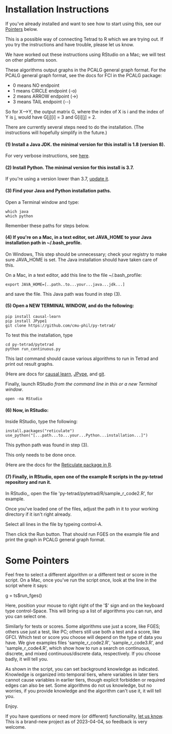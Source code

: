 # Installation Instructions

If you've already installed and want to see how to start using this, see our [Pointers](https://github.com/cmu-phil/py-tetrad/blob/main/pytetrad/R/README.md#some-pointers) below.

This is a possible way of connecting Tetrad to R which we are trying out. If you try the instructions and have trouble, please let us know. 

We have worked out these instructions using RStudio on a Mac; we will test on other platforms soon.

These algorithms output graphs in the PCALG general graph format. For the PCALG general graph format, see the docs for FCI in the PCALG package:

* 0 means NO endpoint
* 1 means CIRCLE endpoint (-o)
* 2 means ARROW endpoint (->)
* 3 means TAIL endpoint (--)

So for X-->Y, the output matrix G, where the index of X is i and the index of Y is j, would have G[j][i] = 3 and G[i][j] = 2.

There are currently several steps need to do the installation. (The instructions will hopefully simplify in the future.)

#### (1) Install a Java JDK. the minimal version for this install is 1.8 (version 8).

For very verbose instructions, see [here](https://github.com/cmu-phil/tetrad/wiki/Setting-up-Java-for-Tetrad).

#### (2) Install Python. The minimal version for this install is 3.7.

If you're using a version lower than 3.7, [update it](https://www.pythoncentral.io/how-to-update-python/). 

#### (3) Find your Java and Python installation paths.

Open a Terminal window and type:
```
which java
which python
```
Remember these paths for steps below.

#### (4) If you're on a Mac, in a text editor, set JAVA_HOME to your Java installation path in ~/.bash_profile.

On Windows, This step should be unnecessary; check your registry to make sure JAVA_HOME is set. The Java installation should have taken care of this.

On a Mac, in a text editor, add this line to the file ~/.bash_profile:
```
export JAVA_HOME=[..path..to...your...java...jdk...]
```
and save the file. This Java path was found in step (3).

#### (5) Open a NEW TERMINAL WINDOW, and do the following:
```
pip install causal-learn
pip install JPype1  
git clone https://github.com/cmu-phil/py-tetrad/
```
To test this the installation, type
```
cd py-tetrad/pytetrad
python run_continuous.py
```
This last command should cause various algorithms to run in Tetrad and print out result graphs.

(Here are docs for [causal learn](https://causal-learn.readthedocs.io/en/latest/), [JPype](https://jpype.readthedocs.io/en/latest/index.html), and [git](https://git-scm.com/doc).

Finally, launch RStudio _from the command line in this or a new Terminal window_.
```
open -na RStudio
```
#### (6) Now, in RStudio:

Inside RStudio, type the following:
```
install.packages("reticulate")
use_python("[...path...to...your...Python...installation...]")
```
This python path was found in step (3).

This only needs to be done once. 

(Here are the docs for the [Reticulate package in R](https://rstudio.github.io/reticulate/).
 
#### (7) Finally, in RStudio, open one of the example R scripts in the py-tetrad repository and run it.

In RStudio,, open the file 'py-tetrad/pytetrad/R/sample_r_code2.R', for example.

Once you've loaded one of the files, adjust the path in it to your working directory if it isn't right already.

Select all lines in the file by typeing control-A.

Then click the Run button. That should run FGES on the example file and print the graph in PCALG general graph format. 

# Some Pointers

Feel free to select a different algorithm or a different test or score in the script. On a Mac, once you've run the script once, look at the line in the script where it says:

g = ts$run_fges()

Here, position your mouse to right right of the '$' sign and on the keyboard type control-Space. This will bring up a list of algorithms you can run, and you can select one. 

Similarly for tests or scores. Some algorithms use just a score, like FGES; others use just a test, like PC; others still use both a test and a score, like GFCI. Which test or score you choose will depend on the type of data you have. We give examples files 'sample_r_code2.R', 'sample_r_code3.R', and 'sample_r_code4.R', which show how to run a search on continuous, discrete, and mixed continuous/discrete data, respectively. If you choose badly, it will tell you.

As shown in the script, you can set background knowledge as indicated. Knowledge is organized into temporal tiers, where variables in later tiers cannot cause variables in earlier tiers, though explicit forbidden or required edges can also be set. Some algorithms do not us knowledge, but no worries, if you provide knowledge and the algorithm can't use it, it will tell you.

Enjoy. 

If you have questions or need more (or different) functionality, [let us know](https://github.com/cmu-phil/py-tetrad/issues). This is a brand-new project as of 2023-04-04, so feedback is very welcome.


